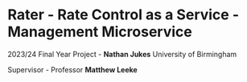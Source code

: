 # Rater - Rate Control as a Service - Management Microservice


2023/24 Final Year Project - **Nathan Jukes** University of Birmingham

Supervisor - Professor **Matthew Leeke**
